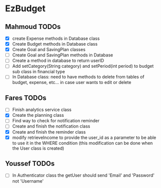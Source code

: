 # EzBudget

## Mahmoud TODOs
- [x] create Expense methods in Database class
- [x] Create Budget methods in Database class
- [x] Create Goal and SavingPlan classes
- [ ] Create Goal and SavingPlan methods in Database
- [ ] Create a method in database to return userID
- [ ] Add setCategory(String category) and setPeriod(int period) to budget sub class in financial type
- [ ] In Database class: need to have methods to delete from tables of budget, expense, etc... in case user wants to edit or delete
## Fares TODOs
- [ ] Finish analytics service class
- [x] Create the planning class
- [ ] Find way to check for notification reminder
- [ ] Create and finish the notification class
- [x] Create and finish the reminder class
- [x] modify retrieveIncome to provide the user_id as a parameter to be able to use it in the WHERE condition (this modification can be done when the User class is created)
## Youssef TODOs
- [ ] In Authenticator class the getUser should send 'Email' and 'Password' not 'Username'
